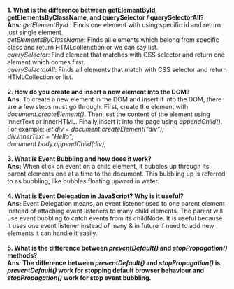 <b>1. What is the difference between getElementById, getElementsByClassName, and querySelector / querySelectorAll?</b> <br>
<b>Ans:</b>  <i>getElementById</i> : Finds one element with using specific id and return just single element.<br>
            <i>getElementsByClassName</i>: Finds all elements which belong from specific  class and return HTMLcollenction or we can say list.<br>
            <i>querySelector</i>: Find element that matches with CSS selector and return one element which comes first.<br>
            <i>querySelectorAll</i>: Finds all elements that match with CSS selector and return HTMLCollection or list.
<br> <br>
<b>2. How do you create and insert a new element into the DOM?<br>
Ans:</b> To create a new element in the DOM and insert it into the DOM, there are a few steps must go through. First, create the element with <i>document.createElement()</i>. Then, set the content of the element using innerText or innerHTML. Finally,insert it into the page using <i>appendChild()</i>.
For example:
<i>
            let div = document.createElement("div");<br>
            div.innerText = "Hello";<br>
            document.body.appendChild(div);
</i>
<br><br>
<b>3. What is Event Bubbling and how does it work?<br>
Ans:</b>  When click an event on a child element, it bubbles up through its parent elements one at a time to the document. This bubbling up is referred to as bubbling, like bubbles floating upward in water.
<br><br>
<b>4. What is Event Delegation in JavaScript? Why is it useful?<br>
Ans:</b> Event Delegation means, an event listener used to one parent element instead of attaching event listeners to many child elements. The parent will use event bubbling to catch events from its childNode.
It is useful because it uses one event listener instead of many & in future if need to add new elements it can handle it easily.
<br><br>
<b>5. What is the difference between <i>preventDefault()</i> and <i>stopPropagation()</i> methods?<br>
Ans: The difference between <i>preventDefault()</i> and <i>stopPropagation()</i>  is <i>preventDefault()</i> work for stopping default browser behaviour and <i>stopPropagation()</i> work for stop event bubbling.




